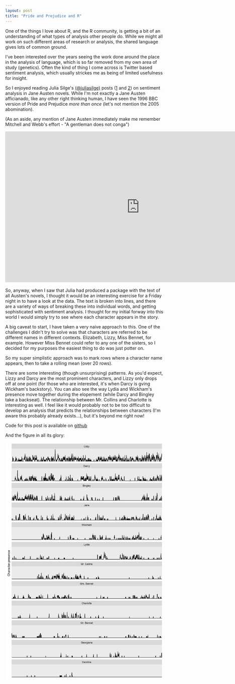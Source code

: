 ```yaml
--- 
layout: post
title: "Pride and Prejudice and R"
---
```


One of the things I love about R, and the R community, is getting a bit of an understanding of what types of analysis other people do. While we might all work on such different areas of research or analysis, the shared language gives lots of common ground.

I've been interested over the years seeing the work done around the place in the analysis of language, which is so far removed from my own area of study (genetics). Often the kind of thing I come across is Twitter based sentiment analysis, which usually strickes me as being of limited usefulness for insight. 

So I enjoyed reading Julia Silge's [(@juliasilge)](https://twitter.com/juliasilge/) posts ([1](http://juliasilge.com/blog/You-Must-Allow-Me/) and [2](http://juliasilge.com/blog/If-I-Loved-NLP-Less/)) on sentiment analysis in Jane Austen novels. While I'm not exactly a Jane Austen afficianado, like any other right thinking human, I have seen the 1996 BBC version of Pride and Prejudice *more than once* (let's not mention the 2005 abomination). 

(As an aside, any mention of Jane Austen immediately make me remember Mitchell and Webb's effort - "A gentleman does not conga")

<iframe width="854" height="480" src="https://www.youtube.com/embed/gTchxR4suto" frameborder="0" allowfullscreen></iframe>

So, anyway, when I saw that Julia had produced a package with the text of all Austen's novels, I thought it would be an interesting exercise for a Friday night in to have a look at the data. The text is broken into lines, and there are a variety of ways of breaking these into individual words, and getting sophisticated with sentiment analysis. I thought for my initial forway into this world I would simply try to see where each character appears in the story.

A big caveat to start, I have taken a very naive approach to this. One of the challenges I didn't try to solve was that characters are referred to be different names in different contexts. Elizabeth, Lizzy, Miss Bennet, for example. However Miss Bennet could refer to any one of the sisters, so I decided for my purposes the easiest thing to do was just potter on.

So my super simplistic approach was to mark rows where a character name appears, then to take a rolling mean (over 20 rows). 

There are some interesting (though unsurprising) patterns. As you'd expect, Lizzy and Darcy are the most prominent characters, and Lizzy only drops off at one point (for those who are interested, it's when Darcy is gving Wickham's backstory). You can also see the way Lydia and Wickham's presence move together during the elopement (while Darcy and Bingley take a backseat). The relationship between Mr. Collins and Charlotte is interesting as well. I feel like it would probably not to be too difficult to develop an analysis that predicts the relationships between characters (I'm aware this probably already exists...), but it's beyond me right now!

Code for this post is available on [github](https://github.com/alexwhan/alexwhan.github.io/blob/master/_source/2016-04-15-pride-and-prejudice.Rmd)

And the figure in all its glory:



![plot of chunk unnamed-chunk-1](../figure/2016-04-15-pride-and-prejudice/unnamed-chunk-1-1.png)
